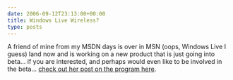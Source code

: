 ```yaml
---
date: 2006-09-12T23:13:00+00:00
title: Windows Live Wireless?
type: posts
---
```

A friend of mine from my MSDN days is over in MSN (oops, Windows Live I guess) land now and is working on a new product that is just going into beta... if you are interested, and perhaps would even like to be involved in the beta... [check out her post on the program here](https://blogs.msdn.com/lauraj/archive/2006/08/25/724261.aspx).
